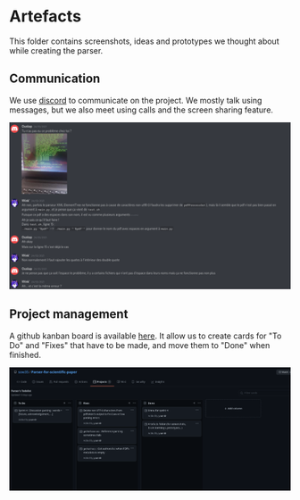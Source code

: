 # Artefacts

This folder contains screenshots, ideas and prototypes we thought about while creating the parser.

## Communication

We use [discord](https://discord.com) to communicate on the project.
We mostly talk using messages, but we also meet using calls and the screen sharing feature.

![A screenshot of discord](discord.png)

## Project management

A github kanban board is available [here](https://github.com/sow35/Parser-for-scientific-paper/projects/1).
It allow us to create cards for "To Do" and "Fixes" that have to be made, and move them to "Done" when finished.

![A screenshot of the board](kanban.png)
